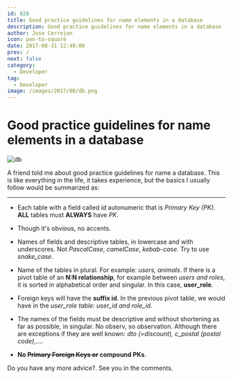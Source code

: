```yaml
---
id: 828
title: Good practice guidelines for name elements in a database
description: Good practice guidelines for name elements in a database
author: Jose Cerrejon
icon: pen-to-square
date: 2017-08-31 12:40:00
prev: /
next: false
category:
  - Developer
tag:
  - Developer
image: /images/2017/08/db.png
---
```


# Good practice guidelines for name elements in a database

![db](/images/2017/08/db.png)

A friend told me about good practice guidelines for name a database. This is like everything in the life, it takes experience, but the basics I usually follow would be summarized as:

- - -
* Each table with a field called *id* autonumeric that is *Primary Key (PK)*. **ALL** tables must **ALWAYS** have *PK*.

* Though it's obvious, no accents.

* Names of fields and descriptive tables, in lowercase and with underscores. Not *PascalCase*, *camelCase*, *kebab-case*. Try to use *snake_case*.

* Name of the tables in plural. For example: *users, animals*. If there is a pivot table of an **N:N relationship**, for example between *users and roles*, it is sorted in alphabetical order and singular. In this case, **user_role**.

* Foreign keys will have the **suffix id**. In the previous pivot table, we would have in the *user_role table: user_id and role_id*.

* The names of the fields must be descriptive and without shortening as far as possible, in singular. No observ, so observation. Although there are exceptions if they are well known: *dto (=discount), c_postal (postal code)*,....

* **No ~~Primary Foreign Keys or~~ compound PKs**.

Do you have any more advice?. See you in the comments.